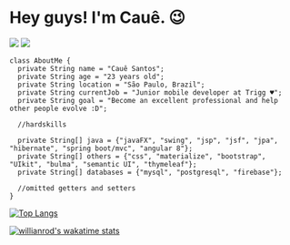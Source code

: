 # Hey guys! I'm Cauê. :wink:

[![](https://img.shields.io/badge/facebook-%231877F2.svg?&style=for-the-badge&logo=facebook&logoColor=white)](https://www.facebook.com/cauezitosp/)
[![](https://img.shields.io/badge/WHATSAPP-25D366?&style=for-the-badge&logo=whatsapp&logoColor=white)](https://wa.me/5511981093305)

```
class AboutMe {
  private String name = "Cauê Santos";
  private String age = "23 years old";
  private String location = "São Paulo, Brazil";
  private String currentJob = "Junior mobile developer at Trigg ♥";
  private String goal = "Become an excellent professional and help other people evolve :D";

  //hardskills
  
  private String[] java = {"javaFX", "swing", "jsp", "jsf", "jpa", "hibernate", "spring boot/mvc", "angular 8"};
  private String[] others = {"css", "materialize", "bootstrap", "UIkit", "bulma", "semantic UI", "thymeleaf"};
  private String[] databases = {"mysql", "postgresql", "firebase"}; 

  //omitted getters and setters
}

```

[![Top Langs](https://github-readme-stats.vercel.app/api/top-langs/?username=cauezito&layout=compact)](https://github.com/anuraghazra/github-readme-stats)


[![willianrod's wakatime stats](https://github-readme-stats.vercel.app/api/wakatime?username=cauezito)](https://github.com/anuraghazra/github-readme-stats)

